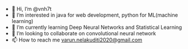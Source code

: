 - 👋 Hi, I’m @vnh7t
- 👀 I’m interested in java for web development, python for ML(machine learning)
- 🌱 I’m currently learning Deep Neural Networks and Statistical Learning
- 💞️ I’m looking to collaborate on convolutional neural network
- 📫 How to reach me varun.nelakuditi2020@gmail.com

<!---
vnh7t/vnh7t is a ✨ special ✨ repository because its `README.md` (this file) appears on your GitHub profile.
You can click the Preview link to take a look at your changes.
--->

